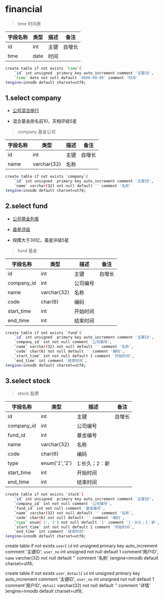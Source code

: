 # financial

> time 时间表

字段名称|类型|描述|备注
-|-|-|-|
id|int|主键|自增长
time|date|时间

```bash
create table if not exists `time`(
    `id` int unsigned  primary key auto_increment comment '主键ID',
    `time` date not null default '0000-00-00' comment '时间'
)engine=innodb default charset=utf8;
```

## 1.select company

* [公司混合排行](http://fund.eastmoney.com/company/)

* 混合基金排名前10，天相评级5星

> company 基金公司

字段名称|类型|描述|备注
-|-|-|-|
id|int|主键|自增长
name|varchar(32)|名称

```bash
create table if not exists `company`(
    `id` int unsigned  primary key auto_increment comment '主键ID',
    `name` varchar(32) not null default '' comment '名称'
)engine=innodb default charset=utf8;
```

## 2.select fund

* [公司基金列表](http://fund.eastmoney.com/Company/80000221.html)

* [晨星评级](http://cn.morningstar.com/main/default.aspx)

* 规模大于30亿，晨星评级5星

> fund 基金

字段名称|类型|描述|备注
-|-|-|-|
id|int|主键|自增长
company_id|int|公司编号
name|varchar(32)|名称
code|char(6)|编码
start_time|int|开始时间
end_time|int|结束时间

```bash
create table if not exists `fund`(
    `id` int unsigned  primary key auto_increment comment '主键ID',
    `company_id` int not null comment '公司编号',
    `name` varchar(32) not null default '' comment '名称',
    `code` char(6) not null default '' comment '编码',
    `start_time` int not null default 1 comment '开始时间',
    `end_time` int comment '结束时间',
)engine=innodb default charset=utf8;
```

## 3.select stock

> stock 股票

字段名称|类型|描述|备注
-|-|-|-|
id|int|主键|自增长
company_id|int|公司编号
fund_id|int|基金编号
name|varchar(32)|名称
code|char(6)|编码
type|enum('1','2')|1:长久；2：新
start_time|int|开始时间
end_time|int|结束时间

```bash
create table if not exists `stock`(
    `id` int unsigned  primary key auto_increment comment '主键ID',
    `company_id` int not null comment '公司编号',
    `fund_id` int not null comment '基金编号',
    `name` varchar(32) not null default '' comment '名称',
    `code` char(6) not null default '' comment '编码',
    `type` enum('1','2') not null default '1' comment '1：长久；2：新',
    `start_time` int not null default 1 comment '开始时间',
    `end_time` int comment '结束时间'
)engine=innodb default charset=utf8;
```




create table if not exists `user`(
    `id` int unsigned  primary key auto_increment comment '主键ID',
    `user_no` int unsigned not null default 1 comment'用户ID',
    `name` varchar(32) not null default '' comment '名称'
)engine=innodb default charset=utf8;

create table if not exists `user_detail`(
    `id` int unsigned  primary key auto_increment comment '主键ID',
    `user_no` int unsigned not null default 1 comment'用户ID',
    `detail` varchar(32) not null default '' comment '详情'
)engine=innodb default charset=utf8;
